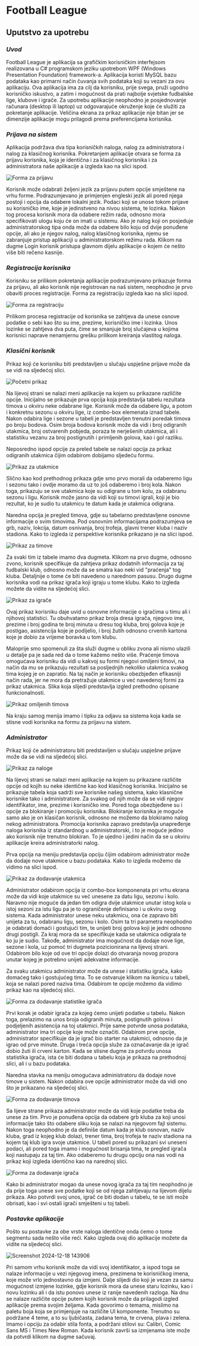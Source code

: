 # Football League

## Uputstvo za upotrebu

### _Uvod_
Football League je aplikacija sa grafičkim korisničkim interfejsom realizovana u C# programskom jeziku upotrebom WPF (Windows Presentation Foundation) framework-a. Aplikacija koristi MySQL bazu podataka kao primarni način čuvanja svih podataka koji su vezani za ovu aplikaciju. Ova aplikacija ima za cilj da korisniku, prije svega, pruži ugodno korisničko iskustvo, a zatim i mogućnost da prati najbolje svjetske fudbalske lige, klubove i igrače. Za upotrebu aplikacije neophodno je posjednovanje računara (desktop ili laptop) uz odgovarajuće okruženje koje će služiti za pokretanje aplikacije. Veličina ekrana za prikaz aplikacije nije bitan jer se dimenzije aplikacije mogu prilagodi prema preferencijama korisnika.

### _Prijava na sistem_
Aplikacija podržava dva tipa korisničkih naloga, nalog za administratora i nalog za klasičnog korisnika. Pokretanjem aplikacije otvara se forma za prijavu korisnika, koja je identična i za klasičnog korisnika i za administratora naše aplikacije a izgleda kao na slici ispod.


![Forma za prijavu](https://github.com/user-attachments/assets/0b54d805-a333-4f97-94d6-07a439fea6e9)


Korisnik može odabrati željeni jezik za prijavu putem opcije smještene na vrhu forme. Podrazumjevano je primjenjen engleski jezik ali pored njega postoji i opcija da odabere lokalni jezik. Podaci koji se unose tokom prijave su korisničko ime, koje je jedinstveno na nivou sistema, te lozinka. Nakon tog procesa korisnik mora da odabere režim rada, odnosno mora specifikovati ulogu koju će on imati u sistemu. Ako je nalog koji on posjeduje administratorskog tipa onda može da odabere bilo koju od dvije ponuđene opcije, ali ako je njegov nalog, nalog klasičnog korisnika, njemu se zabranjuje pristup aplikaciji u administratorskom režimu rada. Klikom na dugme Login korisnik pristupa glavnom dijelu aplikacije o kojem će nešto više biti rečeno kasnije.

### _Registracija korisnika_
Korisniku se prilikom pokretanja aplikacije podrazumjevano prikazuje forma za prijavu, ali ako korisnik nije registrovan na naš sistem, neophodno je prvo obaviti proces registracije. Forma za registraciju izgleda kao na slici ispod.


![Forma za registraciju](https://github.com/user-attachments/assets/fad1f9ba-8f8f-48ea-bf03-59936ac24f27)


Prilikom procesa registracije od korisnika se zahtjeva da unese osnove podatke o sebi kao što su ime, prezime, korisničko ime i lozinka. Unos lozinke se zahtjeva dva puta, čime se smanjuje broj slučajeva u kojima korisnici naprave nenamjernu grešku prilikom kreiranja vlastitog naloga.

### _Klasični korisnik_
Prikaz koji će korisniku biti predstavljen u slučaju uspješne prijave može da se vidi na sljedećoj slici.


![Početni prikaz](https://github.com/user-attachments/assets/63d6b839-43e9-42d5-b910-39bebba32cb4)


Na lijevoj strani se nalazi meni aplikacije na kojem su prikazane različite opcije. Inicijalno se prikazuje prva opcija koja predstavlja tabelu rezultata timova u okviru neke odabrane lige. Korisnik može da odabere ligu, a potom i konkretnu sezonu u okviru lige, iz combo-box elemenata iznad tabele. Nakon odabira lige i sezone u tabeli je predstavljen trenutni poredak timova po broju bodova. Osim broja bodova korisnik može da vidi i broj odigranih utakmica, broj ostvarenih pobjeda, poraza te nerješenih utakmica, ali i statistiku vezanu za broj postignutih i primljenih golova, kao i gol razliku.

Neposredno ispod opcije za preled tabele se nalazi opcija za prikaz odigranih utakmica čijim odabirom dobijamo sljedeću formu.


![Prikaz za utakmice](https://github.com/user-attachments/assets/6e7a27fd-e460-4205-bad3-7f829a0c6173)


Slično kao kod prethodnog prikaza gdje smo prvo morali da odaberemo ligu i sezonu tako i ovdje moramo da uz to još odaberemo i broj kola. Nakon toga, prikazuju se sve utakmica koje su odigrane u tom kolu, za odabranu sezonu i ligu. Korisnik može jasno da vidi koji su timovi igrali, koji je bio rezultat, ko je sudio tu utakmicu te datum kada je utakmica odigrana.

Naredna opcija je pregled timova, gdje su tabelarno predstavljene osnovne informacije o svim timovima. Pod osnovnim informacijama podrazumjeva se grb, naziv, lokcija, datum osnivanja, broj trofeja, glavni trener kluba i naziv stadiona. Kako to izgleda iz perspektive korisnika prikazano je na slici ispod.


![Prikaz za timove](https://github.com/user-attachments/assets/85cd5398-23a0-4fc8-8be1-7feefe508f81)


Za svaki tim iz tabele imamo dva dugmeta. Klikom na prvo dugme, odnosno zvono, korisnik specifikuje da zahtjeva prikaz dodatnih informacija za taj fudbalski klub, odnosno može da se smatra kao neki vid "praćenja" tog kluba. Detaljnije o tome će biti navedeno u narednom pasusu. Drugo dugme korisnika vodi na prikaz igrača koji igraju u tome klubu. Kako to izgleda možete da vidite na sljedećoj slici.


![Prikaz za igrače](https://github.com/user-attachments/assets/3ed57719-adf4-4406-9572-4d668764a165)


Ovaj prikaz korisniku daje uvid u osnovne informacije o igračima u timu ali i njihovoj statistici. Tu obuhvatamo prikaz broja dresa igrača, njegovo ime, prezime i broj godina te broj minuta u dresu tog kluba, broj golova koje je postigao, asistencija koje je podijelio, i broj žutih odnosno crvenih kartona koje je dobio za vrijeme boravka u tom klubu.

Maloprije smo spomenuli za šta služi dugme u obliku zvona ali nismo ulazili u detalje pa je sada red da o tome kažemo nešto više. Praćenje timova omogućava korisniku da vidi u kakvoj su formi njegovi omiljeni timovi, na način da mu se prikazuju rezultati sa posljednjih nekoliko utakmica svakog tima kojeg je on zapratio. Na taj način je korisniku obezbjeđen efikasniji način rada, jer ne mora da pretražuje utakmice u već navedenoj formi za prikaz utakmica. Slika koja slijedi predstavlja izgled prethodno opisane funkcionalnosti.


![Prikaz omiljenih timova](https://github.com/user-attachments/assets/78637034-ed78-401c-8134-6cbab8000450)


Na kraju samog menija imamo i tipku za odjavu sa sistema koja kada se stisne vodi korisnika na formu za prijavu na sistem.

### _Administrator_
Prikaz koji će administratoru biti predstavljen u slučaju uspješne prijave može da se vidi na sljedećoj slici.


![Prikaz za naloge](https://github.com/user-attachments/assets/62f6b39f-1821-45e7-a30d-9d162a11d43e)


Na lijevoj strani se nalazi meni aplikacije na kojem su prikazane različite opcije od kojih su neke identične kao kod klasičnog korisnika. Inicijalno se prikazuje tabela koja sadrži sve korisnike našeg sistema, kako klasnične korisnike tako i administratore. Za svakog od njih može da se vidi njegov identifikator, ime, prezime i korisničko ime. Pored toga obezbjeđene su i opcije za blokiranje i promociju korisnika. Blokiranje korisnika je moguće samo ako je on klasičan korisnik, odnosno ne možemo da blokiramo nalog nekog administratora. Promocija korisnika zapravo predstavlja unapređenje naloga korisnika iz standardnog u administratorski, i to je moguće jedino ako korisnik nije trenutno blokiran. To je ujedno i jedini način da se u okviru aplikacije kreira administratorki nalog.


Prva opcija na meniju predstavlja opciju čijim odabirom administrator može da dodaje nove utakmice u bazu podataka. Kako to izgleda možemo da vidimo na slici ispod.


![Prikaz za dodavanje utakmica](https://github.com/user-attachments/assets/f54bcfa2-89aa-4c87-a8ec-d02f4b38ca88)


Administrator odabirom opcija iz combo-box komponenata pri vrhu ekrana može da vidi koje utakmice su već unesene za datu ligu, sezonu i kolo. Naravno nije moguće da jedan tim odigra dvije utakmice unutar istog kola u istoj sezoni za istu ligu pa je to ograničenje definisano i u okviru ovog sistema. Kada administrator unese neku utakmicu, ona će zapravo biti unijeta za tu, odabranu ligu, sezonu i kolo. Osim ta tri parametra neophodno je odabrati domaći i gostujući tim, te unijeti broj golova koji je jedni odnosno drugi postigli. Za kraj mora da se specifikuje kada se utakmica odigrala te ko ju je sudio. Takođe, administrator ima mogućnost da dodaje nove lige, sezone i kola, uz pomoć tri dugmeta pozicionirana na lijevoj strani. Odabirom bilo koje od ove tri opcije dolazi do otvaranja novog prozora unutar kojeg je potrebno unijeti adekvatne informacije.


Za svaku utakmicu administrator može da unese i statistiku igrača, kako domaćeg tako i gostujućeg tima. To se ostvaruje klikom na ikonicu u tabeli, koja se nalazi pored naziva tima. Odabirom te opcije možemo da vidimo prikaz kao na sljedećoj slici.


![Forma za dodavanje statistike igrača](https://github.com/user-attachments/assets/fd3b4086-485d-4a5e-a919-aace484c343f)


Prvi korak je odabir igrača za kojeg ćemo unijeti podatke u tabelu. Nakon toga, prelazimo na unos broja odigranih minuta, postignutih golova i podjeljenih asistencija na toj utakmici. Prije same potvrde unosa podataka, administrator ima tri opcije koje može označiti. Odabirom prve opcije, administrator specifikuje da je igrač bio starter na utakmici, odnosno da je igrao od prve minute. Druga i treća opcija služe za označavanje da je igrač dobio žuti ili crveni karton. Kada se stisne dugme za potvrdu unosa statistika igrača, ista će biti dodana u tabelu koja je prikaza na prethodnoj slici, ali i u bazu podataka.


Naredna stavka na meniju omogućava administratoru da dodaje nove timove u sistem. Nakon odabira ove opcije administrator može da vidi ono što je prikazano na sljedećoj slici.


![Forma za dodavanje timova](https://github.com/user-attachments/assets/554dd389-0bf1-403c-8ccc-fdf00811117d)


Sa lijeve strane prikaza administrator može da vidi koje podatke treba da unese za tim. Prvo je ponuđena opcija da odabere grb kluba za koji unosi informacije tako što odabere sliku koja se nalazi na njegovom fajl sistemu. Nakon toga neophodno je da definiše datum kada je klub osnovan, naziv kluba, grad iz kojeg klub dolazi, trener tima, broj trofeja te naziv stadiona na kojem taj klub igra svoje utakmice. U tabeli pored su prikazani svi uneseni podaci, ali pored toga imamo i mogućnost brisanja tima, te pregled igrača koji nastupaju za taj tim. Ako odaberemo tu drugu opciju ona nas vodi na prikaz koji izgleda identično kao na narednoj slici.


![Forma za dodavanje igrača](https://github.com/user-attachments/assets/8f03edbd-3dc1-481b-b206-c6a6fdc2fd80)


Kako bi administrator mogao da unese novog igrača za taj tim neophodno je da prije toga unese sve podatke koji se od njega zahtjevaju na lijevom dijelu prikaza. Ako potvrdi svoj unos, igrač će biti dodan u tabelu, te se isti može obrisati, kao i svi ostali igrači smješteni u toj tabeli.

### _Postavke aplikacije_
Pošto su postavke za obe vrste naloga identične onda ćemo o tome segmentu sada nešto više reći. Kako izgleda ovaj dio aplikacije možete da vidite na sljedećoj slici.


![Screenshot 2024-12-18 143906](https://github.com/user-attachments/assets/8b611686-1210-4b6d-907b-a20efd57ca0c)


Pri samom vrhu korisnik može da vidi svoj identifikator, a ispod toga se nalaze informacije u vezi njegovog imena, prezimena te korisničkog imena, koje može vrlo jednostavno da izmjeni. Dalje slijedi dio koji je vezan za samu mogućnost izmjene lozinke, gdje korisnik mora da unese staru lozinku, kao i novu lozinku ali i da istu ponovo unese iz ranije navedenih razloga. Na dnu se nalaze različite opcije putem kojih korisnik može da prilagodi izgled aplikacije prema svojim željama. Kada govorimo o temama, mislimo na paletu boja koja se primjenjuje na različite UI komponente. Trenutno su podržane 4 teme, a to su ljubičasta, zadana tema, te crvena, plava i zelena. Imamo i opciju za odabir stila fonta, a podržani stilovi su: Calibri, Comic Sans MS i Times New Roman. Kada korisnik završi sa izmjenama iste može da potvrdi klikom na dugme sačuvaj.
